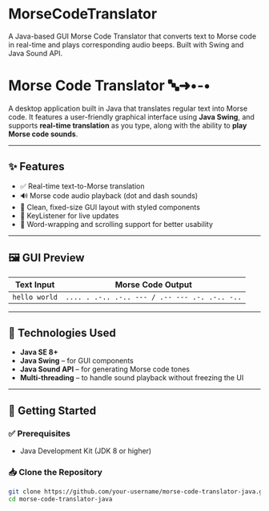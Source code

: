 # MorseCodeTranslator
A Java-based GUI Morse Code Translator that converts text to Morse code in real-time and plays corresponding audio beeps. Built with Swing and Java Sound API.
# Morse Code Translator 🔤➜•-•

A desktop application built in Java that translates regular text into Morse code. It features a user-friendly graphical interface using **Java Swing**, and supports **real-time translation** as you type, along with the ability to **play Morse code sounds**.

---

## ✨ Features

- ✅ Real-time text-to-Morse translation
- 🔊 Morse code audio playback (dot and dash sounds)
- 🎨 Clean, fixed-size GUI layout with styled components
- 🧠 KeyListener for live updates
- 🔁 Word-wrapping and scrolling support for better usability

---

## 🖼️ GUI Preview

| Text Input             | Morse Code Output           |  
|------------------------|-----------------------------|  
| `hello world`          | `.... . .-.. .-.. --- / .-- --- .-. .-.. -..` |

---

## 🧰 Technologies Used

- **Java SE 8+**
- **Java Swing** – for GUI components
- **Java Sound API** – for generating Morse code tones
- **Multi-threading** – to handle sound playback without freezing the UI

---

## 🚀 Getting Started

### ✅ Prerequisites

- Java Development Kit (JDK 8 or higher)

### 📥 Clone the Repository

```bash
git clone https://github.com/your-username/morse-code-translator-java.git
cd morse-code-translator-java
